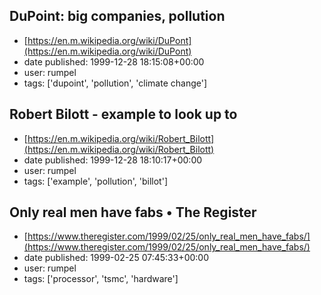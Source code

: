 ## DuPoint: big companies, pollution
 - [https://en.m.wikipedia.org/wiki/DuPont](https://en.m.wikipedia.org/wiki/DuPont)
 - date published: 1999-12-28 18:15:08+00:00
 - user: rumpel
 - tags: ['dupoint', 'pollution', 'climate change']

## Robert Bilott - example to look up to
 - [https://en.m.wikipedia.org/wiki/Robert_Bilott](https://en.m.wikipedia.org/wiki/Robert_Bilott)
 - date published: 1999-12-28 18:10:17+00:00
 - user: rumpel
 - tags: ['example', 'pollution', 'billot']

## Only real men have fabs • The Register
 - [https://www.theregister.com/1999/02/25/only_real_men_have_fabs/](https://www.theregister.com/1999/02/25/only_real_men_have_fabs/)
 - date published: 1999-02-25 07:45:33+00:00
 - user: rumpel
 - tags: ['processor', 'tsmc', 'hardware']

